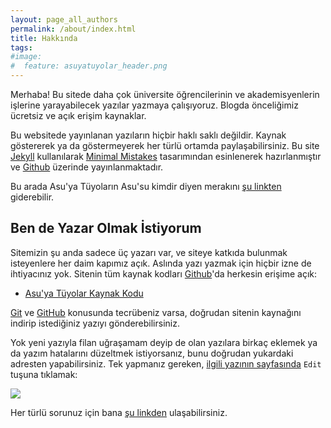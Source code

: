 ```yaml
---
layout: page_all_authors
permalink: /about/index.html
title: Hakkında
tags: 
#image:
#  feature: asuyatuyolar_header.png
---
```


Merhaba! Bu sitede daha çok üniversite öğrencilerinin ve akademisyenlerin işlerine yarayabilecek yazılar yazmaya çalışıyoruz. Blogda önceliğimiz ücretsiz ve açık erişim kaynaklar. 

Bu websitede yayınlanan yazıların hiçbir haklı saklı değildir. Kaynak göstererek ya da göstermeyerek her türlü ortamda paylaşabilirsiniz. Bu site <a href="http://jekyllrb.com">Jekyll</a> kullanılarak <a href="http://mademistakes.com/">Minimal Mistakes</a> tasarımından esinlenerek hazırlanmıştır ve [Github](http://github.com/) üzerinde yayınlanmaktadır.

Bu arada  Asu'ya Tüyoların Asu'su kimdir diyen merakını [şu linkten](http://www.mendeley.com/profiles/asuman-ozgur-keysan/) giderebilir.

## Ben de Yazar Olmak İstiyorum

Sitemizin şu anda sadece üç yazarı var, ve siteye katkıda bulunmak isteyenlere her daim kapımız açık. Aslında yazı yazmak için hiçbir izne de ihtiyacınız yok. Sitenin tüm kaynak kodları [Github](http://github.com/)'da herkesin erişime açık:

- [Asu'ya Tüyolar Kaynak Kodu](https://github.com/ozank/asuyatuyolar/tree/gh-pages/_posts)

[Git](http://makale.kodmerkezi.net/git-nedir-git-kullanimi-git-komutlari.html) ve [GitHub](http://emirbozkir.com/blog/git-ve-github-nedir/) konusunda tecrübeniz varsa, doğrudan sitenin kaynağını indirip istediğiniz yazıyı gönderebilirsiniz.

Yok yeni yazıyla filan uğraşamam deyip de olan yazılara birkaç eklemek ya da yazım hatalarını düzeltmek istiyorsanız, bunu doğrudan yukardaki adresten yapabilirsiniz. Tek yapmanız gereken, [ilgili yazının sayfasında](https://github.com/ozank/asuyatuyolar/tree/gh-pages/_posts) `Edit` tuşuna tıklamak:

[![]({{site.url}}/images/github_edit.png)]({{site.url}}/images/github_edit.png)

Her türlü sorunuz için bana [şu linkden](http://www.see.ed.ac.uk/~okeysan/) ulaşabilirsiniz.
